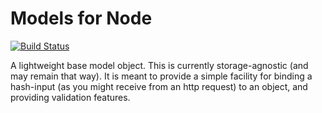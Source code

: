# Models for Node
[![Build Status](https://secure.travis-ci.org/karlseguin/node-model.png)](http://travis-ci.org/karlseguin/node-model)

A lightweight base model object. This is currently storage-agnostic (and may remain that way). It is meant to provide a simple facility for binding a hash-input (as you might receive from an http request) to an object, and providing validation features.